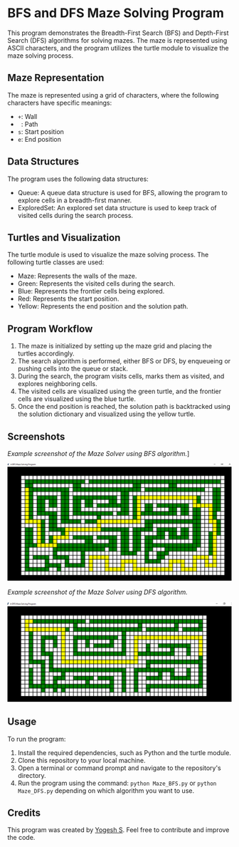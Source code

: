 # BFS and DFS Maze Solving Program

This program demonstrates the Breadth-First Search (BFS) and Depth-First Search (DFS) algorithms for solving mazes. The maze is represented using ASCII characters, and the program utilizes the turtle module to visualize the maze solving process.

## Maze Representation

The maze is represented using a grid of characters, where the following characters have specific meanings:

- `+`: Wall
- ` `: Path
- `s`: Start position
- `e`: End position

## Data Structures

The program uses the following data structures:

- Queue: A queue data structure is used for BFS, allowing the program to explore cells in a breadth-first manner.
- ExploredSet: An explored set data structure is used to keep track of visited cells during the search process.

## Turtles and Visualization

The turtle module is used to visualize the maze solving process. The following turtle classes are used:

- Maze: Represents the walls of the maze.
- Green: Represents the visited cells during the search.
- Blue: Represents the frontier cells being explored.
- Red: Represents the start position.
- Yellow: Represents the end position and the solution path.

## Program Workflow

1. The maze is initialized by setting up the maze grid and placing the turtles accordingly.
2. The search algorithm is performed, either BFS or DFS, by enqueueing or pushing cells into the queue or stack.
3. During the search, the program visits cells, marks them as visited, and explores neighboring cells.
4. The visited cells are visualized using the green turtle, and the frontier cells are visualized using the blue turtle.
5. Once the end position is reached, the solution path is backtracked using the solution dictionary and visualized using the yellow turtle.

## Screenshots

*Example screenshot of the Maze Solver using BFS algorithm.*]

![Maze Solver BFS](https://github.com/yogeshselvarajan/Computational-Intelligence-Lab/blob/f23c369c7f23584a2fba4590c315a2938b58f65f/img/maze_solver_bfs.png)


*Example screenshot of the Maze Solver using DFS algorithm.*

![Maze Solver DFS](https://github.com/yogeshselvarajan/Computational-Intelligence-Lab/blob/f23c369c7f23584a2fba4590c315a2938b58f65f/img/maze_solver_dfs.png)


## Usage

To run the program:

1. Install the required dependencies, such as Python and the turtle module.
2. Clone this repository to your local machine.
3. Open a terminal or command prompt and navigate to the repository's directory.
4. Run the program using the command: `python Maze_BFS.py` or `python Maze_DFS.py` depending on which algorithm you want to use.

## Credits

This program was created by [Yogesh S](https://github.com/yogeshselvarajan). Feel free to contribute and improve the code.

